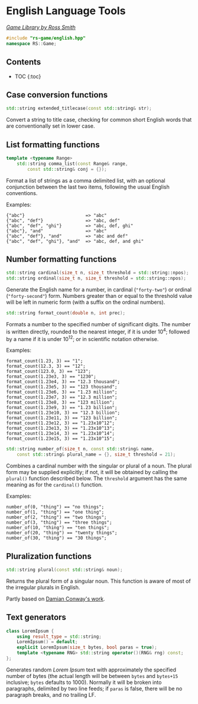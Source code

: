 # English Language Tools

_[Game Library by Ross Smith](index.html)_

```c++
#include "rs-game/english.hpp"
namespace RS::Game;
```

## Contents

* TOC
{:toc}

## Case conversion functions

```c++
std::string extended_titlecase(const std::string& str);
```

Convert a string to title case, checking for common short English words that
are conventionally set in lower case.

## List formatting functions

```c++
template <typename Range>
    std::string comma_list(const Range& range,
        const std::string& conj = {});
```

Format a list of strings as a comma delimited list, with an optional
conjunction between the last two items, following the usual English
conventions.

Examples:

    {"abc"}                       => "abc"
    {"abc", "def"}                => "abc, def"
    {"abc", "def", "ghi"}         => "abc, def, ghi"
    {"abc"}, "and"                => "abc"
    {"abc", "def"}, "and"         => "abc and def"
    {"abc", "def", "ghi"}, "and"  => "abc, def, and ghi"

## Number formatting functions

```c++
std::string cardinal(size_t n, size_t threshold = std::string::npos);
std::string ordinal(size_t n, size_t threshold = std::string::npos);
```

Generate the English name for a number, in cardinal (`"forty-two"`) or ordinal
(`"forty-second"`) form. Numbers greater than or equal to the threshold value
will be left in numeric form (with a suffix on the ordinal numbers).

```c++
std::string format_count(double n, int prec);
```

Formats a number to the specified number of significant digits. The number is
written directly, rounded to the nearest integer, if it is under
10<sup>4</sup>; followed by a name if it is under 10<sup>12</sup>; or in
scientific notation otherwise.

Examples:

    format_count(1.23, 3) == "1";
    format_count(12.3, 3) == "12";
    format_count(123.0, 3) == "123";
    format_count(1.23e3, 3) == "1230";
    format_count(1.23e4, 3) == "12.3 thousand";
    format_count(1.23e5, 3) == "123 thousand";
    format_count(1.23e6, 3) == "1.23 million";
    format_count(1.23e7, 3) == "12.3 million";
    format_count(1.23e8, 3) == "123 million";
    format_count(1.23e9, 3) == "1.23 billion";
    format_count(1.23e10, 3) == "12.3 billion";
    format_count(1.23e11, 3) == "123 billion";
    format_count(1.23e12, 3) == "1.23x10^12";
    format_count(1.23e13, 3) == "1.23x10^13";
    format_count(1.23e14, 3) == "1.23x10^14";
    format_count(1.23e15, 3) == "1.23x10^15";

```c++
std::string number_of(size_t n, const std::string& name,
    const std::string& plural_name = {}, size_t threshold = 21);
```

Combines a cardinal number with the singular or plural of a noun. The plural
form may be supplied explicitly; if not, it will be obtained by calling the
`plural()` function described below. The `threshold` argument has the same
meaning as for the `cardinal()` function.

Examples:

    number_of(0, "thing") == "no things";
    number_of(1, "thing") == "one thing";
    number_of(2, "thing") == "two things";
    number_of(3, "thing") == "three things";
    number_of(10, "thing") == "ten things";
    number_of(20, "thing") == "twenty things";
    number_of(30, "thing") == "30 things";

## Pluralization functions

```c++
std::string plural(const std::string& noun);
```

Returns the plural form of a singular noun. This function is aware of most of
the irregular plurals in English.

Partly based on [Damian Conway's work](http://www.csse.monash.edu.au/~damian/papers/HTML/Plurals.html).

## Text generators

```c++
class LoremIpsum {
    using result_type = std::string;
    LoremIpsum() = default;
    explicit LoremIpsum(size_t bytes, bool paras = true);
    template <typename RNG> std::string operator()(RNG& rng) const;
};
```

Generates random _Lorem Ipsum_ text with approximately the specified number of
bytes (the actual length will be between `bytes` and `bytes+15` inclusive;
`bytes` defaults to 1000). Normally it will be broken into paragraphs,
delimited by two line feeds; if `paras` is false, there will be no paragraph
breaks, and no trailing LF.
